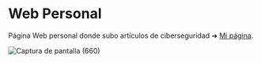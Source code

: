 # Web Personal
Página Web personal donde subo artículos de ciberseguridad ➜ [Mi página](https://wackyhacker.github.io).

![Captura de pantalla (660)](https://user-images.githubusercontent.com/69093629/126908005-b3078b0e-28c7-49ba-822f-219efab72c99.png)


